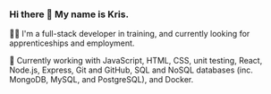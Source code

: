 ### Hi there 👋 My name is Kris.

👨‍💻 I'm a full-stack developer in training, and currently looking for apprenticeships and employment.

📝 Currently working with JavaScript, HTML, CSS, unit testing, React, Node.js, Express, Git and GitHub, SQL and NoSQL databases (inc. MongoDB, MySQL, and PostgreSQL), and Docker.
